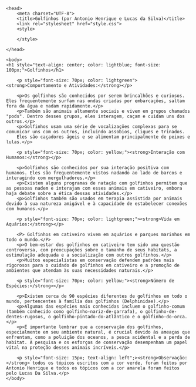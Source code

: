 <!DOCTYPE html>
<html lang="pt-br">
	
	<head>
		<meta charset="UTF-8">
		<title>Golfinhos (por Antonio Henrique e Lucas da Silva)</title>
		<link rel="stylesheet" href="style.css">
		<style>
			
		</style>

	</head>

	<body>
	<h1 style="text-align: center; color: lightblue; font-size: 100px;">Golfinhos</h1>

		<p style="font-size: 70px; color: lightgreen"><strong>Comportamento e Atividades:</strong></p>

		<p>Os golfinhos são conhecidos por serem brincalhões e curiosos. Eles frequentemente surfam nas ondas criadas por embarcações, saltam fora da água e nadam rapidamente.</p>
		<p>Também são animais altamente sociais e vivem em grupos chamados "pods". Dentro desses grupos, eles interagem, caçam e cuidam uns dos outros.</p>
		<p>Golfinhos usam uma série de vocalizações complexas para se comunicar uns com os outros, incluindo assobios, cliques e trinados.
		Eles são caçadores ágeis e se alimentam principalmente de peixes e lulas.</p>

		<p style="font-size: 70px; color: yellow;"><strong>Interação com Humanos:</strong></p>

		<p>Golfinhos são conhecidos por sua interação positiva com humanos. Eles são frequentemente vistos nadando ao lado de barcos e interagindo com mergulhadores.</p>
		<p>Existem alguns programas de natação com golfinhos permitem que as pessoas nadem e interajam com esses animais em cativeiro, embora haja debate sobre a ética dessas atividades.</p>
		<p>Golfinhos também são usados em terapia assistida por animais devido à sua natureza amigável e à capacidade de estabelecer conexões com humanos.</p>

		<p style="font-size: 70px; color: lightgreen;"><strong>Vida em Aquários:</strong></p>

		<P> Golfinhos em cativeiro vivem em aquários e parques marinhos em todo o mundo.</P>
		<p>O bem-estar dos golfinhos em cativeiro tem sido uma questão controversa, com preocupações sobre o tamanho de seus habitats, a estimulação adequada e a socialização com outros golfinhos.</p>
		<p>Muitos especialistas em conservação defendem padrões mais rigorosos para o cuidado de golfinhos em cativeiro e a promoção de ambientes que atendam às suas necessidades naturais.</p>

		<p style="font-size: 70px; color: yellow;"><strong>Número de Espécies:</strong></p>

		<p>Existem cerca de 90 espécies diferentes de golfinhos em todo o mundo, pertencentes à família dos golfinhos (Delphinidae).</p>
		<p>Algumas das espécies mais conhecidas incluem o golfinho-comum (também conhecido como golfinho-nariz-de-garrafa), o golfinho-de-dentes-rugosos, o golfinho-pintado-do-atlântico e o golfinho-do-orca.</p>
		<p>É importante lembrar que a conservação dos golfinhos, especialmente em seu ambiente natural, é crucial devido às ameaças que enfrentam, como a poluição dos oceanos, a pesca acidental e a perda de habitat. A pesquisa e os esforços de conservação desempenham um papel vital na proteção desses animais incríveis.</p>

		<p style="font-size: 15px; text-align: left";><strong>Observação:</strong> todos os tópicos escritos com a cor verde, foram feitos por Antonio Henrique e todos os tópicos com a cor amarela foram feitos pelo Lucas Da Silva.</p>
	</body>


</html>
